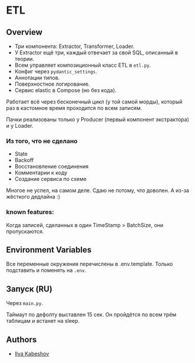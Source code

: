 # ETL
## Overview

- Три компонента: Extractor, Transformer, Loader. 
- У Extractor ещё три, каждый отвечает за свой SQL, описанный в теории.
- Всем управляет композиционный класс ETL в `etl.py`. 
- Конфиг через `pydantic_settings`.
- Аннотации типов.
- Поверхностное логирование.
- Сервис elastic в Compose (но без кода).

Работает всё через бесконечный цикл (у той самой морды), который раз в кастомное время проходится по всем записям.

Пачки реализованы только у Producer (первый компонент экстрактора) и у Loader.

### Из того, что не сделано

- State
- Backoff
- Восстановление соединения
- Комментарии к коду
- Создание сервиса по схеме

Многое не успел, на самом деле. Сдаю не потому, что доволен. А из-за жёсткого дедлайна :)

### known features:
Когда записей, сделанных в один TimeStamp > BatchSize, они пропускаются.



## Environment Variables

Все переменные окружения перечислены в .env.template. Только подставить и поменять на `.env`.
## Запуск (RU)

Через `main.py`.

Таймаут по дефолту выставлен 15 сек. Он пройдётся по всем трём таблицам и встанет на sleep.
## Authors

- [Ilya Kabeshov](https://t.me/luchnikkek)

